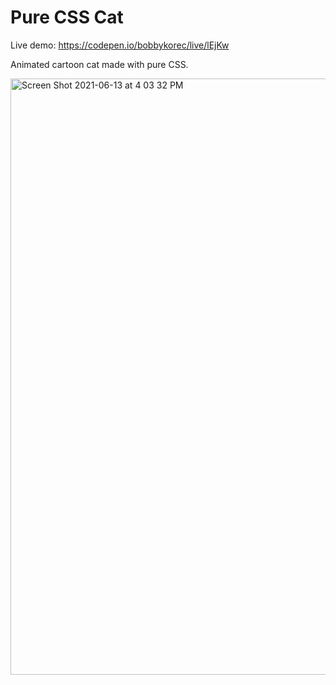 # Pure CSS Cat

Live demo: https://codepen.io/bobbykorec/live/lEjKw

Animated cartoon cat made with pure CSS.

<img width="954" alt="Screen Shot 2021-06-13 at 4 03 32 PM" src="https://user-images.githubusercontent.com/17466307/121824413-f38d9100-cc60-11eb-954a-b29d56fe9558.png">
